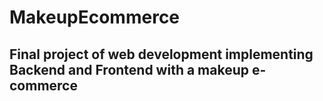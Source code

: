# MakeupEcommerce
## Final project of web development implementing Backend and Frontend with a makeup e-commerce
